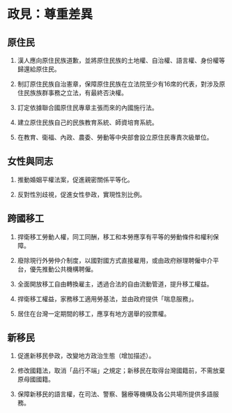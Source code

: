 # 政見：尊重差異

## 原住民

1. 漢人應向原住民族道歉，並將原住民族的土地權、自治權、語言權、身份權等歸還給原住民。

2. 制訂原住民族自治憲章，保障原住民族在立法院至少有16席的代表，對涉及原住民族族群事務之立法，有最終否決權。

3. 訂定依據聯合國原住民專章主張而來的內國施行法。

4. 建立原住民族自己的民族教育系統、師資培育系統。

5. 在教育、衛福、內政、農委、勞動等中央部會設立原住民專責次級單位。
 
## 女性與同志

1. 推動婚姻平權法案，促進親密關係平等化。

2. 反對性別歧視，促進女性參政，實現性別比例。
 
## 跨國移工

1. 捍衛移工勞動人權，同工同酬，移工和本勞應享有平等的勞動條件和權利保障。

2. 廢除現行外勞仲介制度，以國對國方式直接雇用，或由政府辦理聘僱中介平台，優先推動公共機構聘僱。
3. 全面開放移工自由轉換雇主，透過合法的自由流動管道，提升移工權益。

4. 捍衛移工權益，家務移工適用勞基法，並由政府提供「喘息服務」。

5. 居住在台灣一定期間的移工，應享有地方選舉的投票權。
 
## 新移民

1. 促進新移民參政，改變地方政治生態（增加描述）。

2. 修改國籍法，取消「品行不端」之規定；新移民在取得台灣國籍前，不需放棄原母國國籍。

3. 保障新移民的語言權，在司法、警察、醫療等機構及各公共場所提供多語服務。
